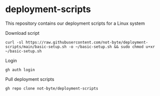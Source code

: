 # deployment-scripts
This repository contains our deployment scripts for a Linux system

Download script

`curl -sl https://raw.githubusercontent.com/not-byte/deployment-scripts/main/basic-setup.sh -o ~/basic-setup.sh && sudo chmod u+xr ~/basic-setup.sh`

Login

`gh auth login`

Pull deployment scripts

`gh repo clone not-byte/deployment-scripts`